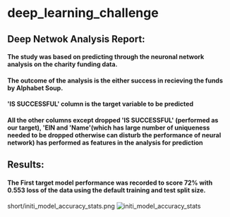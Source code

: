 # deep_learning_challenge

## Deep Netwok Analysis Report:

#### The study was based on predicting through the neuronal network analysis on the charity funding data. 
#### The outcome of the analysis is the either success in recieving the funds by Alphabet Soup.
#### 'IS SUCCESSFUL' column is the target variable to be predicted
#### All the other columns except dropped 'IS SUCCESSFUL' (performed as our target), 'EIN and 'Name'(which has large number of uniqueness needed to be dropped otherwise can disturb the performance of neural network) has performed as features in the analysis for prediction
## Results:

#### The First target model performance was recorded to score 72% with 0.553 loss of the data using the default training and test split size.

short/initi_model_accuracy_stats.png
![initi_model_accuracy_stats](https://github.com/HJM2707/deep_learning_challenge/assets/118155597/7bbb0996-6377-4903-8f86-c84077364eef)
